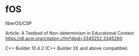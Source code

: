 # fOS
 fiberOS/CSP

 Article: A Testbed of Non-determinism in Educational Context
 https://dl.acm.org/citation.cfm?doid=3345252.3345260

 C++ Builder 10.4.2
 (C++ Builder XE and above compatible)
